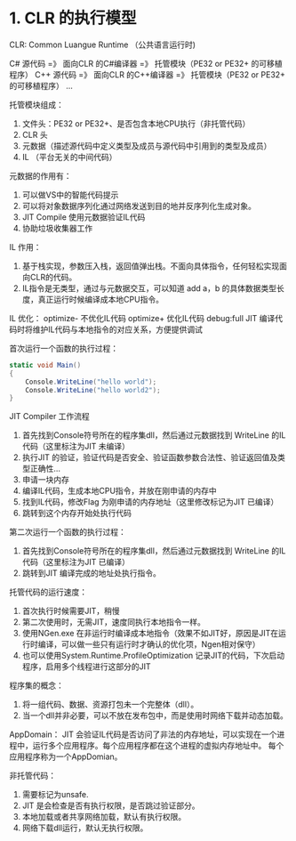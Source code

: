 # 1. CLR 的执行模型
CLR: Common Luangue Runtime （公共语言运行时)

C# 源代码  =》 面向CLR 的C#编译器 =》 托管模块（PE32 or PE32+ 的可移植程序）
C++ 源代码 =》 面向CLR 的C++编译器 =》 托管模块（PE32 or PE32+ 的可移植程序）
...

托管模块组成：
1. 文件头：PE32 or PE32+、是否包含本地CPU执行（非托管代码）
2. CLR 头
2. 元数据（描述源代码中定义类型及成员与源代码中引用到的类型及成员）
3. IL （平台无关的中间代码）

元数据的作用有：
1. 可以做VS中的智能代码提示
2. 可以将对象数据序列化通过网络发送到目的地并反序列化生成对象。
3. JIT Compile 使用元数据验证IL代码
4. 协助垃圾收集器工作

IL 作用：
1. 基于栈实现，参数压入栈，返回值弹出栈。不面向具体指令，任何轻松实现面向CLR的代码。
2. IL指令是无类型，通过与元数据交互，可以知道 add a，b 的具体数据类型长度，真正运行时候编译成本地CPU指令。

IL 优化：
optimize- 不优化IL代码
optimize+ 优化IL代码
debug:full JIT 编译代码时将维护IL代码与本地指令的对应关系，方便提供调试


首次运行一个函数的执行过程：
```C#
static void Main()
{
    Console.WriteLine("hello world");
    Console.WriteLine("hello world2");
}
```

JIT Compiler 工作流程
1. 首先找到Console符号所在的程序集dll，然后通过元数据找到 WriteLine 的IL代码（这里标注为JIT 未编译）
2. 执行JIT 的验证，验证代码是否安全、验证函数参数合法性、验证返回值及类型正确性...
3. 申请一块内存
4. 编译IL代码，生成本地CPU指令，并放在刚申请的内存中
5. 找到IL代码，修改Flag 为刚申请的内存地址（这里修改标记为JIT 已编译）
6. 跳转到这个内存开始处执行代码

第二次运行一个函数的执行过程：
1. 首先找到Console符号所在的程序集dll，然后通过元数据找到 WriteLine 的IL代码（这里标注为JIT 已编译）
2. 跳转到JIT 编译完成的地址处执行指令。

托管代码的运行速度：
1. 首次执行时候需要JIT，稍慢
2. 第二次使用时，无需JIT，速度同执行本地指令一样。
3. 使用NGen.exe 在非运行时编译成本地指令（效果不如JIT好，原因是JIT在运行时编译，可以做一些只有运行时才确认的优化项，Ngen相对保守）
4. 也可以使用System.Runtime.ProfileOptimization 记录JIT的代码，下次启动程序，启用多个线程进行这部分的JIT

程序集的概念：
1. 将一组代码、数据、资源打包未一个完整体（dll）。
2. 当一个dll并非必要，可以不放在发布包中，而是使用时网络下载并动态加载。


AppDomain：
JIT 会验证IL代码是否访问了非法的内存地址，可以实现在一个进程中，运行多个应用程序。每个应用程序都在这个进程的虚拟内存地址中。
每个应用程序称为一个AppDomian。

非托管代码：
1. 需要标记为unsafe.
2. JIT 是会检查是否有执行权限，是否跳过验证部分。
3. 本地加载或者共享网络加载，默认有执行权限。
4. 网络下载dll运行，默认无执行权限。